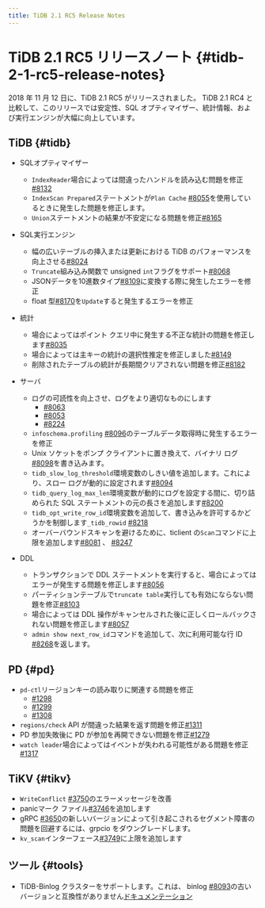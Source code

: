 ```yaml
---
title: TiDB 2.1 RC5 Release Notes
---
```


<!-- markdownlint-disable MD032 -->

# TiDB 2.1 RC5 リリースノート {#tidb-2-1-rc5-release-notes}

2018 年 11 月 12 日に、TiDB 2.1 RC5 がリリースされました。 TiDB 2.1 RC4 と比較して、このリリースでは安定性、SQL オプティマイザー、統計情報、および実行エンジンが大幅に向上しています。

## TiDB {#tidb}

-   SQLオプティマイザー
    -   `IndexReader`場合によっては間違ったハンドルを読み込む問題を修正[#8132](https://github.com/pingcap/tidb/pull/8132)
    -   `IndexScan Prepared`ステートメントが`Plan Cache` [#8055](https://github.com/pingcap/tidb/pull/8055)を使用しているときに発生した問題を修正します。
    -   `Union`ステートメントの結果が不安定になる問題を修正[#8165](https://github.com/pingcap/tidb/pull/8165)
-   SQL実行エンジン
    -   幅の広いテーブルの挿入または更新における TiDB のパフォーマンスを向上させる[#8024](https://github.com/pingcap/tidb/pull/8024)
    -   `Truncate`組み込み関数で unsigned `int`フラグをサポート[#8068](https://github.com/pingcap/tidb/pull/8068)
    -   JSONデータを10進数タイプ[#8109](https://github.com/pingcap/tidb/pull/8109)に変換する際に発生したエラーを修正
    -   float 型[#8170](https://github.com/pingcap/tidb/pull/8170)を`Update`すると発生するエラーを修正
-   統計
    -   場合によってはポイント クエリ中に発生する不正な統計の問題を修正します[#8035](https://github.com/pingcap/tidb/pull/8035)
    -   場合によっては主キーの統計の選択性推定を修正しました[#8149](https://github.com/pingcap/tidb/pull/8149)
    -   削除されたテーブルの統計が長期間クリアされない問題を修正[#8182](https://github.com/pingcap/tidb/pull/8182)
-   サーバ
    -   ログの可読性を向上させ、ログをより適切なものにします
        -   [#8063](https://github.com/pingcap/tidb/pull/8063)
        -   [#8053](https://github.com/pingcap/tidb/pull/8053)
        -   [#8224](https://github.com/pingcap/tidb/pull/8224)

    <!---->

    -   `infoschema.profiling` [#8096](https://github.com/pingcap/tidb/pull/8096)のテーブルデータ取得時に発生するエラーを修正
    -   Unix ソケットをポンプ クライアントに置き換えて、バイナリ ログ[#8098](https://github.com/pingcap/tidb/pull/8098)を書き込みます。
    -   `tidb_slow_log_threshold`環境変数のしきい値を追加します。これにより、スロー ログが動的に設定されます[#8094](https://github.com/pingcap/tidb/pull/8094)
    -   `tidb_query_log_max_len`環境変数が動的にログを設定する間に、切り詰められた SQL ステートメントの元の長さを追加します[#8200](https://github.com/pingcap/tidb/pull/8200)
    -   `tidb_opt_write_row_id`環境変数を追加して、書き込みを許可するかどうかを制御します`_tidb_rowid` [#8218](https://github.com/pingcap/tidb/pull/8218)
    -   オーバーバウンドスキャンを避けるために、ticlient の`Scan`コマンドに上限を追加します[#8081](https://github.com/pingcap/tidb/pull/8081) 、 [#8247](https://github.com/pingcap/tidb/pull/8247)
-   DDL
    -   トランザクションで DDL ステートメントを実行すると、場合によってはエラーが発生する問題を修正します[#8056](https://github.com/pingcap/tidb/pull/8056)
    -   パーティションテーブルで`truncate table`実行しても有効にならない問題を修正[#8103](https://github.com/pingcap/tidb/pull/8103)
    -   場合によっては DDL 操作がキャンセルされた後に正しくロールバックされない問題を修正します[#8057](https://github.com/pingcap/tidb/pull/8057)
    -   `admin show next_row_id`コマンドを追加して、次に利用可能な行 ID [#8268](https://github.com/pingcap/tidb/pull/8268)を返します。

## PD {#pd}

-   `pd-ctl`リージョンキーの読み取りに関連する問題を修正
    -   [#1298](https://github.com/pingcap/pd/pull/1298)
    -   [#1299](https://github.com/pingcap/pd/pull/1299)
    -   [#1308](https://github.com/pingcap/pd/pull/1308)
-   `regions/check` API が間違った結果を返す問題を修正[#1311](https://github.com/pingcap/pd/pull/1311)
-   PD 参加失敗後に PD が参加を再開できない問題を修正[#1279](https://github.com/pingcap/pd/pull/1279)
-   `watch leader`場合によってはイベントが失われる可能性がある問題を修正[#1317](https://github.com/pingcap/pd/pull/1317)

## TiKV {#tikv}

-   `WriteConflict` [#3750](https://github.com/tikv/tikv/pull/3750)のエラーメッセージを改善
-   panicマーク ファイル[#3746](https://github.com/tikv/tikv/pull/3746)を追加します
-   gRPC [#3650](https://github.com/tikv/tikv/pull/3650)の新しいバージョンによって引き起こされるセグメント障害の問題を回避するには、grpcio をダウングレードします。
-   `kv_scan`インターフェース[#3749](https://github.com/tikv/tikv/pull/3749)に上限を追加します

## ツール {#tools}

-   TiDB-Binlog クラスターをサポートします。これは、 binlog [#8093](https://github.com/pingcap/tidb/pull/8093)の古いバージョンと互換性がありません[ドキュメンテーション](/tidb-binlog/tidb-binlog-overview.md)
